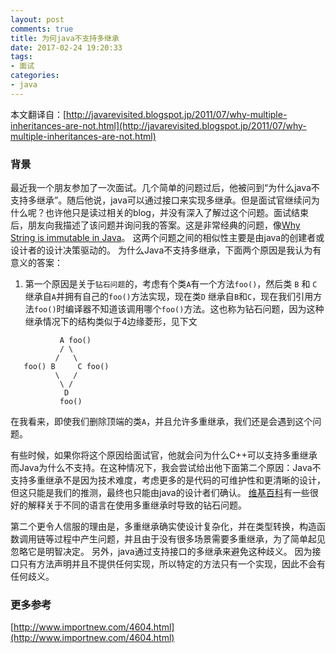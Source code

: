 ```yaml
---
layout: post
comments: true
title: 为何java不支持多继承
date: 2017-02-24 19:20:33
tags:
- 面试
categories:
- java
---
```


本文翻译自：[http://javarevisited.blogspot.jp/2011/07/why-multiple-inheritances-are-not.html](http://javarevisited.blogspot.jp/2011/07/why-multiple-inheritances-are-not.html)

### 背景

最近我一个朋友参加了一次面试。几个简单的问题过后，他被问到“为什么java不支持多继承”。随后他说，java可以通过接口来实现多继承。但是面试官继续问为什么呢？也许他只是读过相关的blog，并没有深入了解过这个问题。面试结束后，朋友向我描述了该问题并询问我的答案。这是非常经典的问题，像[Why String is immutable in Java](http://javarevisited.blogspot.com/2010/10/why-string-is-immutable-in-java.html)。 这两个问题之间的相似性主要是由java的创建者或设计者的设计决策驱动的。 为什么Java不支持多继承，下面两个原因是我认为有意义的答案：

<!-- more -->

1) 第一个原因是关于`钻石问题`的，考虑有个类`A`有一个方法`foo()`，然后类 `B` 和 `C` 继承自`A`并拥有自己的`foo()`方法实现，现在类`D` 继承自`B`和`C`，现在我们引用方法`foo()`时编译器不知道该调用哪个`foo()`方法。这也称为钻石问题，因为这种继承情况下的结构类似于4边缘菱形，见下文

```
           A foo()
           / \
          /   \
   foo() B     C foo()
          \   /
           \ /
            D
           foo()
```

在我看来，即使我们删除顶端的类`A`，并且允许多重继承，我们还是会遇到这个问题。 

有些时候，如果你将这个原因给面试官，他就会问为什么C++可以支持多重继承而Java为什么不支持。在这种情况下，我会尝试给出他下面第二个原因：Java不支持多重继承不是因为技术难度，考虑更多的是代码的可维护性和更清晰的设计，但这只能是我们的推测，最终也只能由java的设计者们确认。 [维基百科](http://en.wikipedia.org/wiki/Diamond_problem)有一些很好的解释关于不同的语言在使用多重继承时导致的钻石问题。

第二个更令人信服的理由是，多重继承确实使设计复杂化，并在类型转换，构造函数调用链等过程中产生问题，并且由于没有很多场景需要多重继承，为了简单起见忽略它是明智决定。 另外，java通过支持接口的多继承来避免这种歧义。 因为接口只有方法声明并且不提供任何实现，所以特定的方法只有一个实现，因此不会有任何歧义。


### 更多参考

[http://www.importnew.com/4604.html](http://www.importnew.com/4604.html)


